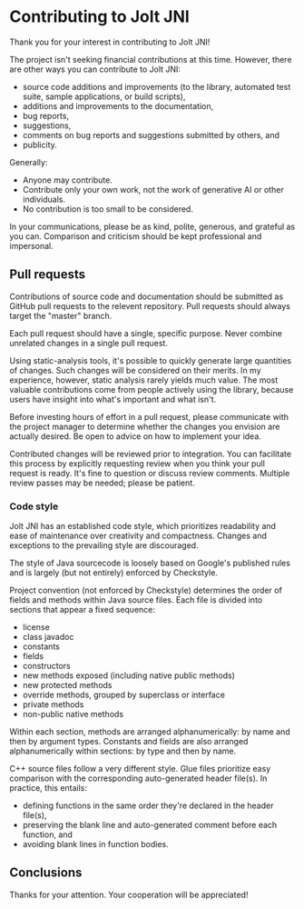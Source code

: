 # Contributing to Jolt JNI

Thank you for your interest in contributing to Jolt JNI!

The project isn't seeking financial contributions at this time.
However, there are other ways you can contribute to Jolt JNI:

+ source code additions and improvements
  (to the library, automated test suite, sample applications, or build scripts),
+ additions and improvements to the documentation,
+ bug reports,
+ suggestions,
+ comments on bug reports and suggestions submitted by others, and
+ publicity.

Generally:

+ Anyone may contribute.
+ Contribute only your own work,
  not the work of generative AI or other individuals.
+ No contribution is too small to be considered.

In your communications, please be
as kind, polite, generous, and grateful as you can.
Comparison and criticism should be kept professional and impersonal.


## Pull requests

Contributions of source code and documentation should be submitted
as GitHub pull requests to the relevent repository.
Pull requests should always target the "master" branch.

Each pull request should have a single, specific purpose.
Never combine unrelated changes in a single pull request.

Using static-analysis tools,
it's possible to quickly generate large quantities of changes.
Such changes will be considered on their merits.
In my experience, however, static analysis rarely yields much value.
The most valuable contributions come from people actively using the library,
because users have insight into what's important and what isn't.

Before investing hours of effort in a pull request,
please communicate with the project manager
to determine whether the changes you envision are actually desired.
Be open to advice on how to implement your idea.

Contributed changes will be reviewed prior to integration.
You can facilitate this process by explicitly requesting review
when you think your pull request is ready.
It's fine to question or discuss review comments.
Multiple review passes may be needed; please be patient.

### Code style

Jolt JNI has an established code style,
which prioritizes readability and ease of maintenance
over creativity and compactness.
Changes and exceptions to the prevailing style are discouraged.

The style of Java sourcecode is loosely based on Google's published rules
and is largely (but not entirely) enforced by Checkstyle.

Project convention (not enforced by Checkstyle) determines the order
of fields and methods within Java source files.
Each file is divided into sections that appear a fixed sequence:

+ license
+ class javadoc
+ constants
+ fields
+ constructors
+ new methods exposed (including native public methods)
+ new protected methods
+ override methods, grouped by superclass or interface
+ private methods
+ non-public native methods

Within each section, methods are arranged alphanumerically:
by name and then by argument types.
Constants and fields are also arranged alphanumerically within sections:
by type and then by name.

C++ source files follow a very different style.
Glue files prioritize easy comparison with the corresponding
auto-generated header file(s).
In practice, this entails:

+ defining functions in the same order they're declared in the header file(s),
+ preserving the blank line and auto-generated comment before each function, and
+ avoiding blank lines in function bodies.

## Conclusions

Thanks for your attention. Your cooperation will be appreciated!
